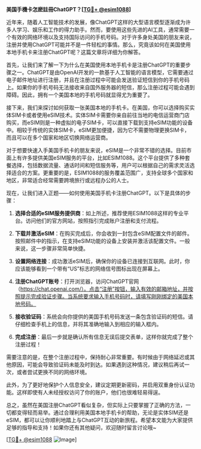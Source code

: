 **美国手機卡怎麽註冊ChatGPT？[[TG💪+ @esim1088](https://t.me/s/esim1088)]**

近年来，随着人工智能技术的发展，像ChatGPT这样的大型语言模型逐渐成为许多人学习、娱乐和工作的得力助手。然而，要使用这些先进的AI工具，通常需要一个有效的网络环境以及支持国际访问的手机号码。对于许多身处美国的朋友来说，注册并使用ChatGPT可能并不是一件轻松的事情。那么，究竟该如何在美国使用本地手机卡来注册ChatGPT呢？这篇文章将详细为你解答。

首先，让我们来了解一下为什么在美国使用本地手机卡是注册ChatGPT的重要步骤之一。ChatGPT是由OpenAI开发的一款基于人工智能的语言模型，它需要通过电子邮件地址进行注册，并且在注册过程中可能会发送验证短信到你的手机号码上。如果你的手机号码无法接收来自国外服务器的短信，那么注册过程可能会遇到障碍。因此，拥有一个美国本地的手机号码就显得尤为重要了。

接下来，我们来探讨如何获取一张美国本地的手机卡。在美国，你可以选择购买实体SIM卡或者使用eSIM技术。实体SIM卡需要你亲自前往当地的电信运营商门店购买，而eSIM则是一种虚拟的电子SIM卡，可以直接下载到支持eSIM功能的设备中。相较于传统的实体SIM卡，eSIM更加便捷，因为它不需要物理更换SIM卡，而且可以在多个国家和地区切换网络运营商。

对于想要快速入手美国手机卡的朋友来说，eSIM是一个非常不错的选择。目前市面上有许多提供美国eSIM服务的平台，比如ESIM1088。这个平台提供了多种套餐选择，包括数据流量、通话时间和短信服务等，用户可以根据自己的需求灵活选择适合的方案。更重要的是，ESIM1088的服务覆盖范围广，支持全球多个国家和地区，非常适合经常需要跨境旅行或远程办公的人士。

现在，让我们进入正题——如何使用美国手机卡注册ChatGPT。以下是具体的步骤：

1. **选择合适的eSIM服务提供商**：如上所述，推荐使用ESIM1088这样的专业平台。访问他们的官方网站，按照指引完成账户注册和支付流程。

2. **下载并激活eSIM**：在购买完成后，你会收到一封包含eSIM配置文件的邮件。按照邮件中的指示，在支持eSIM功能的设备上安装并激活该配置文件。一般来说，这一步骤非常简单快捷。

3. **设置网络连接**：成功激活eSIM后，确保你的设备已连接到互联网。此时，你应该能够看到一个带有“US”标志的网络信号图标出现在屏幕上。

4. **注册ChatGPT账号**：打开浏览器，访问ChatGPT官网（https://chat.openai.com/）。点击“注册”按钮，输入有效的邮箱地址，并按照提示完成验证步骤。当系统要求输入手机号码时，请填写刚刚绑定的美国本地号码。

5. **接收验证码**：系统会向你提供的美国手机号码发送一条包含验证码的短信。请仔细检查手机上的信息，并将其准确地输入到相应的输入框内。

6. **完成注册**：最后一步就是确认所有信息无误后提交表单，这样你就完成了整个注册过程！

需要注意的是，在整个注册过程中，保持耐心非常重要。有时候由于网络延迟或其他原因，可能会导致验证码未能及时到达。如果遇到这种情况，建议稍后再试一次，或者尝试更换不同的网络环境。

此外，为了更好地保护个人信息安全，建议定期更新密码，并启用双重身份认证功能。这样即使有人未经授权访问了你的账户，他们也很难轻易得逞。

总之，虽然在美国注册ChatGPT看似复杂，但实际上只要掌握了正确的方法，一切都变得轻而易举。通过合理利用美国本地手机卡的帮助，无论是实体SIM还是eSIM，都可以让你顺利地踏上与ChatGPT互动的新旅程。希望本文能为大家提供足够的指导和支持！如果你还有其他疑问，欢迎随时留言讨论哦~

[[TG💪+ @esim1088](https://t.me/s/esim1088) ![Image](https://i.postimg.cc/4NQfJmqS/Snipaste-2025-05-13-00-14-12.png)]